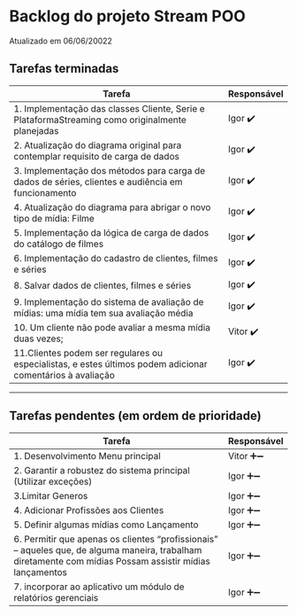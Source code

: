# Backlog do projeto Stream POO
Atualizado em 06/06/20022

## Tarefas terminadas

| Tarefa      | Responsável |
| ----------- | ----------- |
| 1. Implementação das classes Cliente, Serie e PlataformaStreaming como originalmente planejadas      | Igor  ✔️     |
| 2. Atualização do diagrama original para contemplar requisito de carga de dados   | Igor ✔️       |
| 3. Implementação dos métodos para carga de dados de séries, clientes e audiência em funcionamento   | Igor ✔️       |
| 4. Atualização do diagrama para abrigar o novo tipo de mídia: Filme   | Igor ✔️       |
| 5. Implementação da lógica de carga de dados do catálogo de filmes   | Igor ✔️       |
| 6. Implementação do cadastro de clientes, filmes e séries   | Igor ✔️       |
| 8. Salvar dados de clientes, filmes e séries  | Igor ✔️     |
| 9. Implementação do sistema de avaliação de mídias: uma mídia tem sua avaliação média  | Igor ✔️     |
| 10. Um cliente não pode avaliar a mesma mídia duas vezes;  | Vitor ✔️     |
| 11.Clientes podem ser regulares ou especialistas, e estes últimos podem adicionar comentários à avaliação  | Igor ✔️     |
----

## Tarefas pendentes (em ordem de prioridade)

| Tarefa      | Responsável |
| ----------- | ----------- |
| 1. Desenvolvimento Menu principal      | Vitor ➕➖     |
| 2. Garantir a robustez do sistema principal (Utilizar exceções)      | Igor ➕➖     |
| 3.Limitar Generos   | Igor  ➕➖    |
| 4. Adicionar Profissões aos Clientes | Igor  ➕➖ | 
| 5. Definir algumas mídias como Lançamento | Igor  ➕➖ | 
| 6. Permitir que apenas os clientes “profissionais” – aqueles que, de alguma maneira, trabalham diretamente com mídias Possam assistir mídias lançamentos| Igor  ➕➖ | 
| 7. incorporar ao aplicativo um módulo de relatórios gerenciais | Igor  ➕➖ | 
